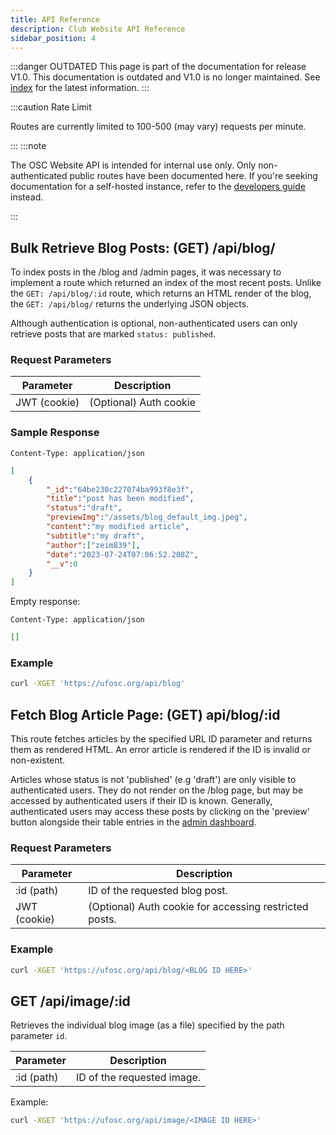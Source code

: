 ```yaml
---
title: API Reference
description: Club Website API Reference
sidebar_position: 4
---
```


:::danger OUTDATED
This page is part of the documentation for release V1.0. This documentation is outdated and V1.0 is no longer maintained. See [index](/docs/website/) for the latest information.
:::

:::caution Rate Limit

Routes are currently limited to 100-500 (may vary) requests per minute.

:::
:::note

The OSC Website API is intended for internal use only. Only non-authenticated public routes have been documented here. If you're seeking documentation for a self-hosted instance, refer to the [developers guide](/docs/website/legacy/Developers/API/) instead.

:::

## Bulk Retrieve Blog Posts: (GET) /api/blog/

To index posts in the /blog and /admin pages, it was necessary to implement a route which returned an index of the most recent posts. Unlike the `GET: /api/blog/:id` route, which returns an HTML render of the blog, the `GET: /api/blog/` returns the underlying JSON objects.

Although authentication is optional, non-authenticated users can only retrieve posts that are marked `status: published`.

### Request Parameters

| Parameter    | Description                    |
|--------------|--------------------------------|
| JWT (cookie) | (Optional) Auth cookie         |

### Sample Response

`Content-Type: application/json`
```json title="Content-Type: application/json"
[
	{
		"_id":"64be230c227074ba993f8e3f",
		"title":"post has been modified",
		"status":"draft",
		"previewImg":"/assets/blog_default_img.jpeg",
		"content":"my modified article",
		"subtitle":"my draft",
		"author":["zeim839"],
		"date":"2023-07-24T07:06:52.208Z",
		"__v":0
	}
]
```

Empty response:

`Content-Type: application/json`
```json title="Content-Type: application/json"
[]
```

### Example

```bash
curl -XGET 'https://ufosc.org/api/blog'
```

## Fetch Blog Article Page: (GET) api/blog/:id

This route fetches articles by the specified URL ID parameter and returns them as rendered HTML. An error article is rendered if the ID is invalid or non-existent.

Articles whose status is not 'published' (e.g 'draft') are only visible to authenticated users. They do not render on the /blog page, but may be accessed by authenticated users if their ID is known. Generally, authenticated users may access these posts by clicking on the 'preview' button alongside their table entries in the [admin dashboard](/docs/website/legacy/admin).

### Request Parameters

| Parameter    | Description                                            |
|--------------|--------------------------------------------------------|
| :id (path)   | ID of the requested blog post.                         |
| JWT (cookie) | (Optional) Auth cookie for accessing restricted posts. |

### Example

```bash
curl -XGET 'https://ufosc.org/api/blog/<BLOG ID HERE>'
```

## GET /api/image/:id
Retrieves the individual blog image (as a file) specified by the path parameter `id`.

| Parameter | Description |
|-----------|-------------|
| :id (path)          |  ID of the requested image.           |

Example:
```bash
curl -XGET 'https://ufosc.org/api/image/<IMAGE ID HERE>'
```
